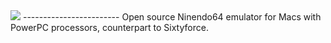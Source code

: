<img src=url(https://home.macintosh.garden/Mupen64-ppc/Mupen64-PPC.PNG)>
------------------------
Open source Ninendo64 emulator for Macs with PowerPC processors, counterpart to Sixtyforce.

